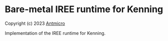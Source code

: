 # Bare-metal IREE runtime for Kenning

Copyright (c) 2023 [Antmicro](https://www.antmicro.com)

Implementation of the IREE runtime for Kenning.
